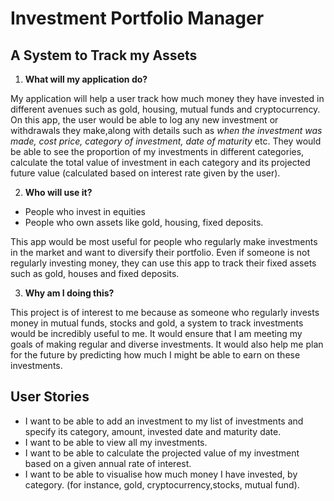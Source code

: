 # Investment Portfolio Manager

## A System to Track my Assets

1. **What will my application do?** 

My application will help a user track how much money they have invested in different avenues such as gold, housing, mutual funds and
cryptocurrency. On this app, the user would be able to log any new investment or withdrawals they make,along with 
details such as *when the investment was made, cost price, category of investment, date of maturity* etc.
They would be able to see the proportion of my investments in different categories, calculate the total value of investment in each category and its projected future value (calculated based on interest rate given by the user).


2. **Who will use it?** 

- People who invest in equities
- People who own assets like gold, housing, fixed deposits.

This app would be most useful for people who regularly make investments in the market and want to diversify their portfolio. Even if someone is not regularly investing money, they can use this app to track their fixed assets such as gold, houses and fixed deposits. 


3. **Why am I doing this?**

This project is of interest to me because as someone who regularly invests money in mutual funds, stocks and gold, a system to track investments would be incredibly useful to me. 
It would ensure that I am meeting my goals of making regular and diverse investments. 
It would also help me plan for the future by predicting how much I might be able to earn on these investments. 

## User Stories

- I want to be able to add an investment to my list of investments and specify its category, amount, invested date and maturity date.
- I want to be able to view all my investments. 
- I want to be able to calculate the projected value of my investment based on a given annual rate of interest.
- I want to be able to visualise how much money I have invested, by category. (for instance, gold, cryptocurrency,stocks, mutual fund).



